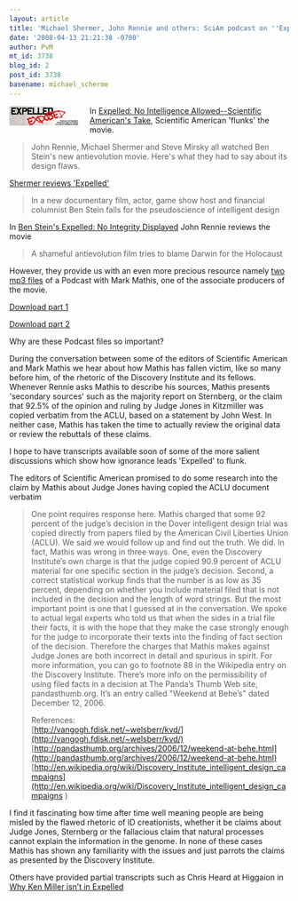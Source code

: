 ```yaml
---
layout: article
title: 'Michael Shermer, John Rennie and others: SciAm podcast on ''Expelled'''
date: '2008-04-13 21:21:38 -0700'
author: PvM
mt_id: 3738
blog_id: 2
post_id: 3738
basename: michael_scherme
---
```

[<img src="/uploads/2008/banner-thumb-125x35.jpg" alt="banner.jpg" width="125" height="35" style="float: left; margin: 0 20px 20px 0;" class="mt-image-left" />](http://www.expelledexposed.com)
In [Expelled: No Intelligence Allowed--Scientific American's Take](http://www.sciam.com/article.cfm?id=sciam-reviews-expelled), Scientific American 'flunks' the movie. 

> John Rennie, Michael Shermer and Steve Mirsky all watched Ben Stein's new antievolution movie. Here's what they had to say about its design flaws.

[Shermer reviews 'Expelled'](http://www.sciam.com/article.cfm?id=ben-steins-expelled-review-michael-shermer)

> In a new documentary film, actor, game show host and financial columnist Ben Stein falls for the pseudoscience of intelligent design

In [Ben Stein's Expelled: No Integrity Displayed](http://www.sciam.com/article.cfm?id=ben-steins-expelled-review-john-rennie) John Rennie reviews the movie

> A shameful antievolution film tries to blame Darwin for the Holocaust

However, they provide us with an even more precious resource namely [two mp3 files](http://www.sciam.com/article.cfm?id=a-conversation-with-mark-mathis) of a Podcast with Mark Mathis, one of the associate producers of the movie.

[Download part 1](http://www.sciam.com/media/sound/2008-04_matthis-sciam-roundtable_p1.mp3)

[Download part 2](http://www.sciam.com/media/sound/2008-04_matthis-sciam-roundtable_p2.mp3)

Why are these Podcast files so important?

During the conversation between some of the editors of Scientific American and Mark Mathis we hear about how Mathis has fallen victim, like so many before him, of the rhetoric of the Discovery Institute and its fellows. Whenever Rennie asks Mathis to describe his sources, Mathis presents 'secondary sources' such as the majority report on Sternberg, or the claim that 92.5% of the opinion and ruling by Judge Jones in Kitzmiller was copied verbatim from the ACLU, based on a statement by John West. In neither case, Mathis has taken the time to actually review the original data or review the rebuttals of these claims.

I hope to have transcripts available soon of some of the more salient discussions which show how ignorance leads 'Expelled' to flunk.

The editors of Scientific American promised to do some research into the claim by Mathis about Judge Jones having copied the ACLU document verbatim

> One point requires response here.  Mathis charged that some 92 percent of the judge’s decision in the Dover intelligent design trial was copied directly from papers filed by the American Civil Liberties Union (ACLU).  We said we would follow up and find out the truth.  We did.  In fact, Mathis was wrong in three ways.  One, even the Discovery Institute’s own charge is that the judge copied 90.9 percent of ACLU material for one specific section in the judge’s decision.  Second, a correct statistical workup finds that the number is as low as 35 percent, depending on whether you include material filed that is not included in the decision and the length of word strings.  But the most important point is one that I guessed at in the conversation.  We spoke to actual legal experts who told us that when the sides in a trial file their facts, it is with the hope that they make the case strongly enough for the judge to incorporate their texts into the finding of fact section of the decision.  Therefore the charges that Mathis makes against Judge Jones are both incorrect in detail and spurious in spirit.  For more information, you can go to footnote 88 in the Wikipedia entry on the Discovery Institute.  There’s more info on the permissibility of using filed facts in a decision at The Panda’s Thumb Web site, pandasthumb.org.  It’s an entry called "Weekend at Behe’s" dated December 12, 2006.
> 
> References:
> <br />
> [http://vangogh.fdisk.net/~welsberr/kvd/](http://vangogh.fdisk.net/~welsberr/kvd/) <br />
> [http://pandasthumb.org/archives/2006/12/weekend-at-behe.html](http://pandasthumb.org/archives/2006/12/weekend-at-behe.html) <br />
> [http://en.wikipedia.org/wiki/Discovery_Institute_intelligent_design_campaigns](http://en.wikipedia.org/wiki/Discovery_Institute_intelligent_design_campaigns  )


I find it fascinating how time after time well meaning people are being misled by the flawed rhetoric of ID creationists, whether it be claims about Judge Jones, Sternberg or the fallacious claim that natural processes cannot explain the information in the genome. In none of these cases Mathis has shown any familiarity with the issues and just parrots the claims as presented by the Discovery Institute.

Others have provided partial transcripts such as Chris Heard at Higgaion in [Why Ken Miller isn’t in Expelled](http://www.heardworld.com/higgaion/?p=999)
